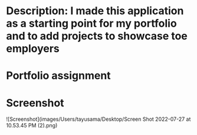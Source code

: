  # Description: I made this application as a starting point for my portfolio and to add projects to showcase toe employers


# Portfolio assignment 
# Screenshot 
![Screenshot](images/Users/tayusama/Desktop/Screen Shot 2022-07-27 at 10.53.45 PM (2).png) 
